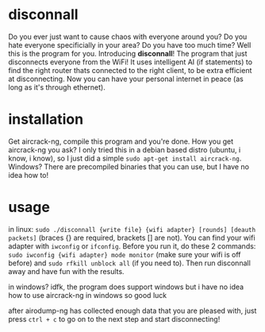 # disconnall
Do you ever just want to cause chaos with everyone around you? Do you hate everyone specificially in your area? Do you have too much time? Well this is the program for you. Introducing **disconnall**! The program that just disconnects everyone from the WiFi! It uses intelligent AI (if statements) to find the right router thats connected to the right client, to be extra efficient at disconnecting. Now you can have your personal internet in peace (as long as it's through ethernet).

# installation
Get aircrack-ng, compile this program and you're done. 
How you get aircrack-ng you ask? I only tried this in a debian based distro (ubuntu, i know, i know), so I just did a simple `sudo apt-get install aircrack-ng`. 
Windows? There are precompiled binaries that you can use, but I have no idea how to! 

# usage
in linux: `sudo ./disconnall {write file} {wifi adapter} [rounds] [deauth packets]` (braces {} are required, brackets [] are not).
You can find your wifi adapter with `iwconfig` or `ifconfig`.
Before you run it, do these 2 commands: 
`sudo iwconfig {wifi adapter} mode monitor` (make sure your wifi is off before) and 
`sudo rfkill unblock all` (if you need to). 
Then run disconnall away and have fun with the results.

in windows? idfk, the program does support windows but i have no idea how to use aircrack-ng in windows so good luck

after airodump-ng has collected enough data that you are pleased with, just press `ctrl + c` to go on to the next step and start disconnecting!
